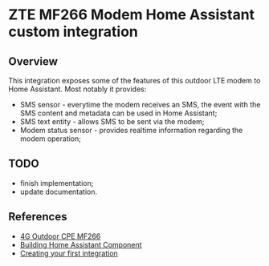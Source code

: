 # ZTE MF266 Modem Home Assistant custom integration

## Overview

This integration exposes some of the features of this outdoor LTE modem to Home Assistant. Most notably it provides:

 * SMS sensor - everytime the modem receives an SMS, the event with the SMS content and metadata can be used in Home Assistant;
 * SMS text entity - allows SMS to be sent via the modem;
 * Modem status sensor - provides realtime information regarding the modem operation;


## TODO

 * finish implementation;
 * update documentation.


## References

 * [4G Outdoor CPE MF266](https://ztedevices.com/en-eu/4g-outdoor-cpe-mf266/)
 * [Building Home Assistant Component](https://aarongodfrey.dev/home%20automation/building_a_home_assistant_custom_component_part_1/)
 * [Creating your first integration](https://developers.home-assistant.io/docs/creating_component_index/)
